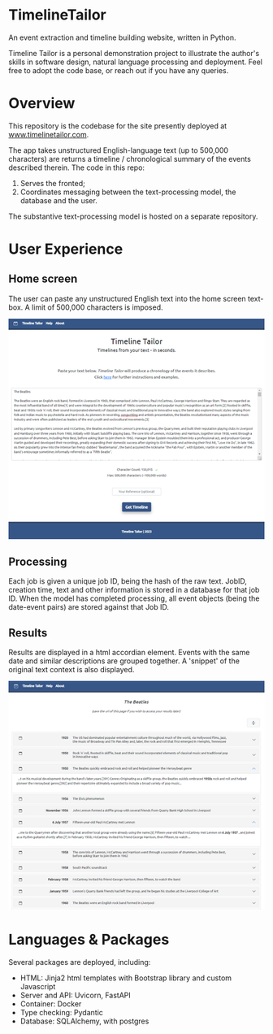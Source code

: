 # TimelineTailor

An event extraction and timeline building website, written in Python.

Timeline Tailor is a personal demonstration project to illustrate the author's skills in software design, natural language processing and deployment. Feel free to adopt the code base, or reach out if you have any queries.


# Overview

This repository is the codebase for the site presently deployed at www.timelinetailor.com.

The app takes unstructured English-language text (up to 500,000 characters) are returns a timeline / chronological summary of the events described therein. The code in this repo:

1. Serves the fronted;
2. Coordinates messaging between the text-processing model, the database and the user.

The substantive text-processing model is hosted on a separate repository.


# User Experience

## Home screen

The user can paste any unstructured English text into the home screen text-box. A limit of 500,000 characters is imposed. 

![homescreen](/src/img/homescreen.png)


## Processing

Each job is given a unique job ID, being the hash of the raw text. JobID, creation time, text and other information is stored in a database for that job ID. When the model has completed processing, all event objects (being the date-event pairs) are stored against that Job ID.


## Results

Results are displayed in a html accordian element. Events with the same date and similar descriptions are grouped together. A 'snippet' of the original text context is also displayed.

![results](/src/img/results.png)



# Languages & Packages

Several packages are deployed, including:

- HTML: Jinja2 html templates with Bootstrap library and custom Javascript
- Server and API: Uvicorn, FastAPI
- Container: Docker
- Type checking: Pydantic
- Database: SQLAlchemy, with postgres


